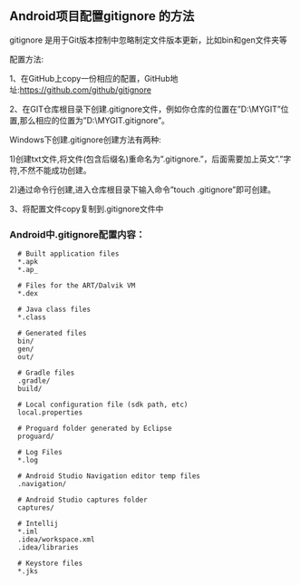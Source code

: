 ##  Android项目配置gitignore 的方法

gitignore 是用于Git版本控制中忽略制定文件版本更新，比如bin和gen文件夹等

配置方法:

1、在GitHub上copy一份相应的配置，GitHub地址:https://github.com/github/gitignore



2、在GIT仓库根目录下创建.gitignore文件，例如你仓库的位置在”D:\MYGIT”位置,那么相应的位置为”D:\MYGIT\.gitignore”。


Windows下创建.gitignore创建方法有两种:

1)创建txt文件,将文件(包含后缀名)重命名为”.gitignore.”，后面需要加上英文”.”字符,不然不能成功创建。

2)通过命令行创建,进入仓库根目录下输入命令”touch .gitignore”即可创建。



3、将配置文件copy复制到.gitignore文件中


### Android中.gitignore配置内容：

      # Built application files
      *.apk
      *.ap_

      # Files for the ART/Dalvik VM
      *.dex

      # Java class files
      *.class

      # Generated files
      bin/
      gen/
      out/

      # Gradle files
      .gradle/
      build/

      # Local configuration file (sdk path, etc)
      local.properties

      # Proguard folder generated by Eclipse
      proguard/

      # Log Files
      *.log

      # Android Studio Navigation editor temp files
      .navigation/

      # Android Studio captures folder
      captures/

      # Intellij
      *.iml
      .idea/workspace.xml
      .idea/libraries

      # Keystore files
      *.jks
